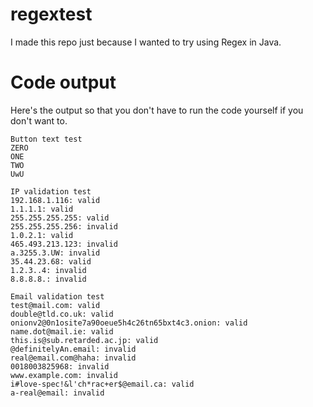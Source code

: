 # regextest
I made this repo just because I wanted to try using Regex in Java.

# Code output
Here's the output so that you don't have to run the code yourself if you don't want to.
```
Button text test
ZERO
ONE
TWO
UwU

IP validation test
192.168.1.116: valid
1.1.1.1: valid
255.255.255.255: valid
255.255.255.256: invalid
1.0.2.1: valid
465.493.213.123: invalid
a.3255.3.UW: invalid
35.44.23.68: valid
1.2.3..4: invalid
8.8.8.8.: invalid

Email validation test
test@mail.com: valid
double@tld.co.uk: valid
onionv2@0n1osite7a90oeue5h4c26tn65bxt4c3.onion: valid
name.dot@mail.ie: valid
this.is@sub.retarded.ac.jp: valid
@definitelyAn.email: invalid
real@email.com@haha: invalid
0018003825968: invalid
www.example.com: invalid
i#love-spec!&l'ch*rac+er$@email.ca: valid
a-real@email: invalid
```
